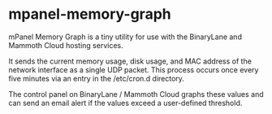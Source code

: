 # mpanel-memory-graph

mPanel Memory Graph is a tiny utility for use with the BinaryLane and 
Mammoth Cloud hosting services.

It sends the current memory usage, disk usage, and MAC address of the 
network interface as a single UDP packet. This process occurs once 
every five minutes via an entry in the /etc/cron.d directory.

The control panel on BinaryLane / Mammoth Cloud graphs these values
and can send an email alert if the values exceed a user-defined threshold.
